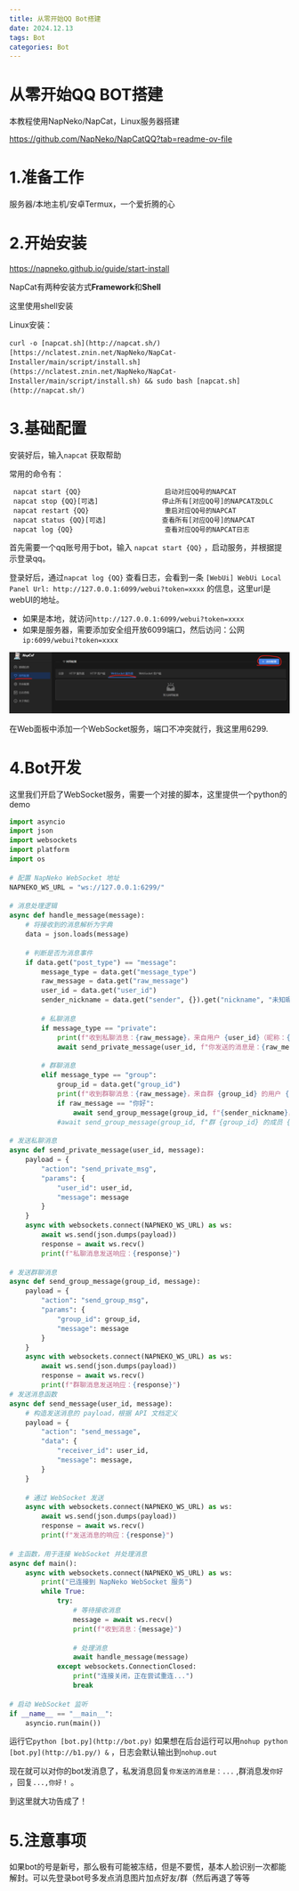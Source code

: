 ```yaml
---
title: 从零开始QQ Bot搭建
date: 2024.12.13
tags: Bot
categories: Bot
---
```


# 从零开始QQ BOT搭建

本教程使用NapNeko/NapCat，Linux服务器搭建

https://github.com/NapNeko/NapCatQQ?tab=readme-ov-file

# 1.准备工作

服务器/本地主机/安卓Termux，一个爱折腾的心

# 2.开始安装

https://napneko.github.io/guide/start-install

NapCat有两种安装方式**Framework**和**Shell** 

这里使用shell安装

Linux安装：

`curl -o [napcat.sh](http://napcat.sh/) [https://nclatest.znin.net/NapNeko/NapCat-Installer/main/script/install.sh](https://nclatest.znin.net/NapNeko/NapCat-Installer/main/script/install.sh) && sudo bash [napcat.sh](http://napcat.sh/)`

# 3.基础配置

安装好后，输入`napcat` 获取帮助

常用的命令有：

```python
 napcat start {QQ}                     启动对应QQ号的NAPCAT
 napcat stop {QQ}[可选]                停止所有[对应QQ号]的NAPCAT及DLC
 napcat restart {QQ}                   重启对应QQ号的NAPCAT
 napcat status {QQ}[可选]              查看所有[对应QQ号]的NAPCAT
 napcat log {QQ}                       查看对应QQ号的NAPCAT日志
```

首先需要一个qq账号用于bot，输入 `napcat start {QQ}` ，启动服务，并根据提示登录qq。

登录好后，通过`napcat log {QQ}` 查看日志，会看到一条 `[WebUi] WebUi Local Panel Url: http://127.0.0.1:6099/webui?token=xxxx` 的信息，这里url是webUI的地址。

- 如果是本地，就访问`http://127.0.0.1:6099/webui?token=xxxx`
- 如果是服务器，需要添加安全组开放6099端口，然后访问：公网`ip:6099/webui?token=xxxx`

![image.png](../public/image.png)

在Web面板中添加一个WebSocket服务，端口不冲突就行，我这里用6299.

# 4.Bot开发

这里我们开启了WebSocket服务，需要一个对接的脚本，这里提供一个python的demo

```python
import asyncio
import json
import websockets
import platform
import os

# 配置 NapNeko WebSocket 地址
NAPNEKO_WS_URL = "ws://127.0.0.1:6299/"

# 消息处理逻辑
async def handle_message(message):
    # 将接收到的消息解析为字典
    data = json.loads(message)

    # 判断是否为消息事件
    if data.get("post_type") == "message":
        message_type = data.get("message_type")
        raw_message = data.get("raw_message")
        user_id = data.get("user_id")
        sender_nickname = data.get("sender", {}).get("nickname", "未知昵称")

        # 私聊消息
        if message_type == "private":
            print(f"收到私聊消息：{raw_message}，来自用户 {user_id}（昵称：{sender_nickname}）")
            await send_private_message(user_id, f"你发送的消息是：{raw_message}")

        # 群聊消息
        elif message_type == "group":
            group_id = data.get("group_id")
            print(f"收到群聊消息：{raw_message}，来自群 {group_id} 的用户 {user_id}（昵称：{sender_nickname}）")
            if raw_message == "你好":
                await send_group_message(group_id, f"{sender_nickname}，你好！")
            #await send_group_message(group_id, f"群 {group_id} 的成员 {sender_nickname} 说：{raw_message}")

# 发送私聊消息
async def send_private_message(user_id, message):
    payload = {
        "action": "send_private_msg",
        "params": {
            "user_id": user_id,
            "message": message
        }
    }
    async with websockets.connect(NAPNEKO_WS_URL) as ws:
        await ws.send(json.dumps(payload))
        response = await ws.recv()
        print(f"私聊消息发送响应：{response}")

# 发送群聊消息
async def send_group_message(group_id, message):
    payload = {
        "action": "send_group_msg",
        "params": {
            "group_id": group_id,
            "message": message
        }
    }
    async with websockets.connect(NAPNEKO_WS_URL) as ws:
        await ws.send(json.dumps(payload))
        response = await ws.recv()
        print(f"群聊消息发送响应：{response}")
# 发送消息函数
async def send_message(user_id, message):
    # 构造发送消息的 payload，根据 API 文档定义
    payload = {
        "action": "send_message",
        "data": {
            "receiver_id": user_id,
            "message": message,
        }
    }

    # 通过 WebSocket 发送
    async with websockets.connect(NAPNEKO_WS_URL) as ws:
        await ws.send(json.dumps(payload))
        response = await ws.recv()
        print(f"发送消息的响应：{response}")

# 主函数，用于连接 WebSocket 并处理消息
async def main():
    async with websockets.connect(NAPNEKO_WS_URL) as ws:
        print("已连接到 NapNeko WebSocket 服务")
        while True:
            try:
                # 等待接收消息
                message = await ws.recv()
                print(f"收到消息：{message}")

                # 处理消息
                await handle_message(message)
            except websockets.ConnectionClosed:
                print("连接关闭，正在尝试重连...")
                break

# 启动 WebSocket 监听
if __name__ == "__main__":
    asyncio.run(main())
```

运行它`python [bot.py](http://bot.py)` 如果想在后台运行可以用`nohup python [bot.py](http://b1.py/) &` ，日志会默认输出到`nohup.out` 

现在就可以对你的bot发消息了，私发消息回复`你发送的消息是：...` ,群消息发`你好` ，回复`...,你好！` 。

到这里就大功告成了！

# 5.注意事项

如果bot的号是新号，那么极有可能被冻结，但是不要慌，基本人脸识别一次都能解封。可以先登录bot号多发点消息图片加点好友/群（然后再退了等等